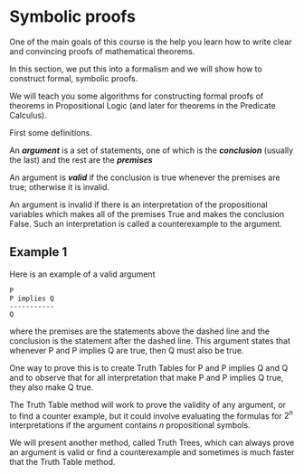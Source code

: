 # Symbolic proofs

One of the main goals of this course is the help you learn how to write clear and convincing proofs of mathematical theorems. 

In this section, we put this into a formalism and we will show how to construct formal, symbolic proofs.

We will teach you some algorithms for constructing formal proofs of theorems in Propositional Logic (and later 
for theorems in the Predicate Calculus).

First some definitions.

An ___argument___ is a set of statements, one of which is the ___conclusion___ 
(usually the last) and the rest are the ___premises___

An argument is ___valid___ if the conclusion is true whenever the premises are true;
otherwise it is invalid.

An argument is invalid if there is an interpretation of the propositional variables which makes
all of the premises True and makes the conclusion False. Such an interpretation is called a
counterexample to the argument.

## Example 1
Here is an example of a valid argument
```
P
P implies Q
-----------
Q
```
where the premises are the statements above the dashed line and the conclusion is the statement after the dashed line.
This argument states that whenever P and P implies Q are true, then Q must also be true.

One way to prove this is to create Truth Tables for P and P implies Q and Q and to observe that for all interpretation
that make P and P implies Q true, they also make Q true. 

The Truth Table method will work to prove the validity of any argument, or to find a counter example, but
it could involve evaluating the formulas for $2^n$ interpretations if the argument contains $n$ propositional symbols.

We will present another method, called Truth Trees, which can always prove an argument is valid or find a counterexample 
and sometimes is much faster that the Truth Table method.

